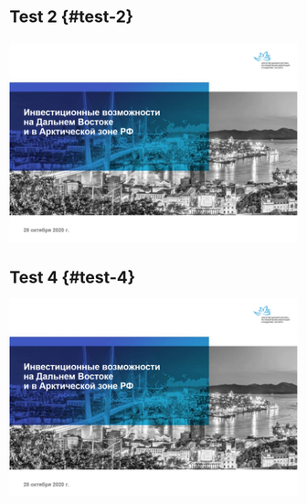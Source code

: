 # Test 2 {#test-2}
![](<АПИ - инвест возможности - ДФО и Арктика.gif>)
---
# Test 4 {#test-4}
![][test2]

[test2]: <АПИ - инвест возможности - ДФО и Арктика.gif>
